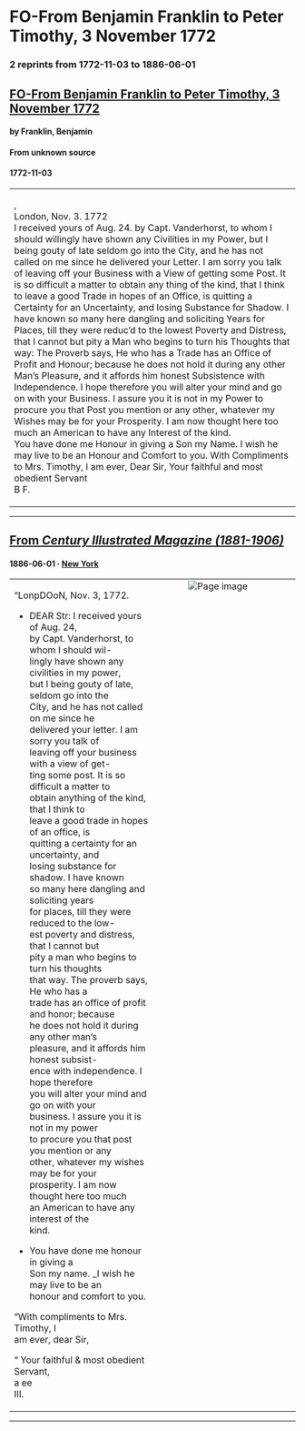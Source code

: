 
# FO-From Benjamin Franklin to Peter Timothy, 3 November 1772

### 2 reprints from 1772-11-03 to 1886-06-01

## [FO-From Benjamin Franklin to Peter Timothy, 3 November 1772](https://founders.archives.gov/documents/Franklin/01-19-02-0241)

#### by Franklin, Benjamin

#### From unknown source

#### 1772-11-03

<table style="width: 100%;"><tr><td style="width: 50%">

,  
London, Nov. 3. 1772  
I received yours of Aug. 24. by Capt. Vanderhorst, to whom I should willingly have shown any Civilities in my Power, but I being gouty of late seldom go into the City, and he has not called on me since he delivered your Letter. I am sorry you talk of leaving off your Business with a View of getting some Post. It is so difficult a matter to obtain any thing of the kind, that I think to leave a good Trade in hopes of an Office, is quitting a Certainty for an Uncertainty, and losing Substance for Shadow. I have known so many here dangling and soliciting Years for Places, till they were reduc’d to the lowest Poverty and Distress, that I cannot but pity a Man who begins to turn his Thoughts that way: The Proverb says, He who has a Trade has an Office of Profit and Honour; because he does not hold it during any other Man’s Pleasure, and it affords him honest Subsistence with Independence. I hope therefore you will alter your mind and go on with your Business. I assure you it is not in my Power to procure you that Post you mention or any other, whatever my Wishes may be for your Prosperity. I am now thought here too much an American to have any Interest of the kind.  
You have done me Honour in giving a Son my Name. I wish he may live to be an Honour and Comfort to you. With Compliments to Mrs. Timothy, I am ever, Dear Sir, Your faithful and most obedient Servant  
B F.
</td></tr></table>

---

## [From _Century Illustrated Magazine (1881-1906)_](https://archive.org/details/sim_century-illustrated-monthly-magazine_1886-06_32_2/page/n91/mode/1up?view=theater)

#### 1886-06-01 &middot; [New York](http://dbpedia.org/resource/New_York_City)

<table style="width: 100%;"><tr><td style="width: 50%">

  
  
“LonpDOoN, Nov. 3, 1772.  
  
* DEAR Str: I received yours of Aug. 24,  
by Capt. Vanderhorst, to whom I should wil-  
lingly have shown any civilities in my power,  
but I being gouty of late, seldom go into the  
City, and he has not called on me since he  
delivered your letter. I am sorry you talk of  
leaving off your business with a view of get-  
ting some post. It is so difficult a matter to  
obtain anything of the kind, that I think to  
leave a good trade in hopes of an office, is  
quitting a certainty for an uncertainty, and  
losing substance for shadow. I have known  
so many here dangling and soliciting years  
for places, till they were reduced to the low-  
est poverty and distress, that I cannot but  
pity a man who begins to turn his thoughts  
that way. The proverb says, He who has a  
trade has an office of profit and honor; because  
he does not hold it during any other man’s  
pleasure, and it affords him honest subsist-  
ence with independence. I hope therefore  
you will alter your mind and go on with your  
business. I assure you it is not in my power  
to procure you that post you mention or any  
other, whatever my wishes may be for your  
prosperity. I am now thought here too much  
an American to have any interest of the  
kind.  
  
* You have done me honour in giving a  
Son my name. _I wish he may live to be an  
honour and comfort to you.  
  
“With compliments to Mrs. Timothy, I  
am ever, dear Sir,  
  
“ Your faithful &amp; most obedient Servant,  
a ee  
III.
</td><td style="width: 50%; max-height: 75%; margin: auto; display: block;">
<img alt="Page image" src="https://iiif.archive.org/iiif/sim_century-illustrated-monthly-magazine_1886-06_32_2&#0036;91/pct:16.016260,27.585227,36.463415,48.409091/,600/0/default.jpg"/>
</td>
</tr></table>

---

